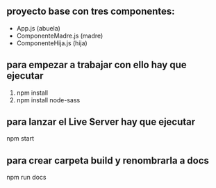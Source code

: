 ## proyecto base con tres componentes:

- App.js (abuela)
- ComponenteMadre.js (madre)
- ComponenteHija.js (hija)

## para empezar a trabajar con ello hay que ejecutar

1. npm install
2. npm install node-sass

## para lanzar el Live Server hay que ejecutar

npm start

## para crear carpeta build y renombrarla a docs

npm run docs
